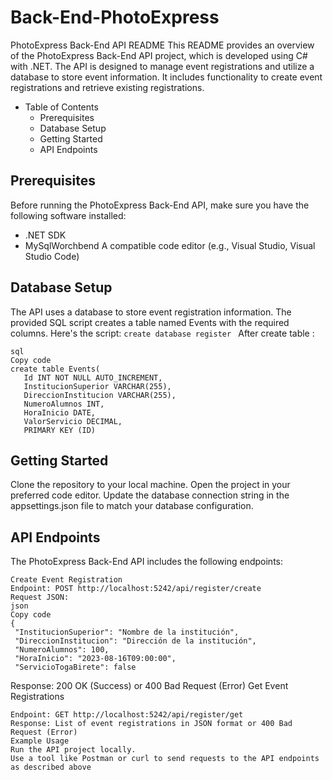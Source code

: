 # Back-End-PhotoExpress
PhotoExpress Back-End API README
This README provides an overview of the PhotoExpress Back-End API project, which is developed using C# with .NET. The API is designed to manage event registrations and utilize a database to store event information. It includes functionality to create event registrations and retrieve existing registrations.
- Table of Contents
    - Prerequisites  
    - Database Setup
    - Getting Started
    - API Endpoints
## Prerequisites
Before running the PhotoExpress Back-End API, make sure you have the following software installed:

- .NET SDK
- MySqlWorchbend
A compatible code editor (e.g., Visual Studio, Visual Studio Code)
## Database Setup
The API uses a database to store event registration information. The provided SQL script creates a table named Events with the required columns. Here's the script:
 ``` create database register  ```
After create table :
 ```
sql
Copy code
create table Events(
    Id INT NOT NULL AUTO_INCREMENT,
    InstitucionSuperior VARCHAR(255),
    DireccionInstitucion VARCHAR(255),
    NumeroAlumnos INT,
    HoraInicio DATE,
    ValorServicio DECIMAL,
    PRIMARY KEY (ID)
  ```
## Getting Started
Clone the repository to your local machine.
Open the project in your preferred code editor.
Update the database connection string in the appsettings.json file to match your database configuration.
## API Endpoints
The PhotoExpress Back-End API includes the following endpoints:
 ```
Create Event Registration
Endpoint: POST http://localhost:5242/api/register/create
Request JSON:
json
Copy code
{
  "InstitucionSuperior": "Nombre de la institución",
  "DireccionInstitucion": "Dirección de la institución",
  "NumeroAlumnos": 100,
  "HoraInicio": "2023-08-16T09:00:00",
  "ServicioTogaBirete": false
 ```
Response: 200 OK (Success) or 400 Bad Request (Error)
Get Event Registrations
 ```
Endpoint: GET http://localhost:5242/api/register/get
Response: List of event registrations in JSON format or 400 Bad Request (Error)
Example Usage
Run the API project locally.
Use a tool like Postman or curl to send requests to the API endpoints as described above
 ```
